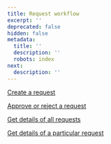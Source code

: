 ```yaml
---
title: Request workflow
excerpt: ''
deprecated: false
hidden: false
metadata:
  title: ''
  description: ''
  robots: index
next:
  description: ''
---
```

[Create a request](https://docs.capillarytech.com/reference/change-customer-status)

[Approve or reject a request](https://docs.capillarytech.com/reference/approve-or-reject-a-request)

[Get details of all requests](https://docs.capillarytech.com/reference/get-all-requests)

[Get details of a particular request](https://docs.capillarytech.com/reference/get-request-info)